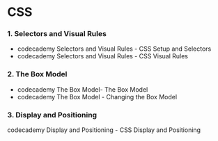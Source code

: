 # CSS

### 1. Selectors and Visual Rules 
- codecademy Selectors and Visual Rules - CSS Setup and Selectors
- codecademy Selectors and Visual Rules - CSS Visual Rules

### 2. The Box Model
- codecademy The Box Model- The Box Model
- codecademy The Box Model - Changing the Box Model

### 3. Display and Positioning
codecademy Display and Positioning - CSS Display and Positioning